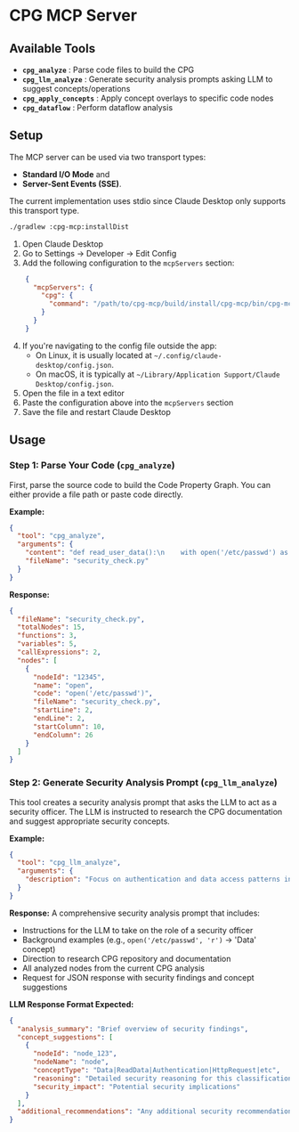 # CPG MCP Server

## Available Tools

- **`cpg_analyze`** : Parse code files to build the CPG
- **`cpg_llm_analyze`** : Generate security analysis prompts asking LLM to suggest concepts/operations
- **`cpg_apply_concepts`** : Apply concept overlays to specific code nodes
- **`cpg_dataflow`** : Perform dataflow analysis

## Setup

The MCP server can be used via two transport types:

- **Standard I/O Mode** and
- **Server-Sent Events (SSE)**.

The current implementation uses stdio since Claude Desktop only supports this transport type.

```bash
./gradlew :cpg-mcp:installDist
```

1. Open Claude Desktop
2. Go to Settings -> Developer -> Edit Config
3. Add the following configuration to the `mcpServers` section:
```json
    {
      "mcpServers": {
        "cpg": {
          "command": "/path/to/cpg-mcp/build/install/cpg-mcp/bin/cpg-mcp"
        }
      }
    }
```
4. If you're navigating to the config file outside the app:
    - On Linux, it is usually located at `~/.config/claude-desktop/config.json`.
    - On macOS, it is typically at `~/Library/Application Support/Claude Desktop/config.json`.
5. Open the file in a text editor
6. Paste the configuration above into the `mcpServers` section
7. Save the file and restart Claude Desktop

## Usage

### Step 1: Parse Your Code (`cpg_analyze`)

First, parse the source code to build the Code Property Graph.
You can either provide a file path or paste code directly.

**Example:**

```json
{
  "tool": "cpg_analyze",
  "arguments": {
    "content": "def read_user_data():\n    with open('/etc/passwd') as f:\n        return f.read()",
    "fileName": "security_check.py"
  }
}
```

**Response:**

```json
{
  "fileName": "security_check.py",
  "totalNodes": 15,
  "functions": 3,
  "variables": 5,
  "callExpressions": 2,
  "nodes": [
    {
      "nodeId": "12345",
      "name": "open",
      "code": "open('/etc/passwd')",
      "fileName": "security_check.py",
      "startLine": 2,
      "endLine": 2,
      "startColumn": 10,
      "endColumn": 26
    }
  ]
}
```

### Step 2: Generate Security Analysis Prompt (`cpg_llm_analyze`)

This tool creates a security analysis prompt that asks the LLM to act as a security officer.
The LLM is instructed to research the CPG documentation and suggest appropriate security concepts.

**Example:**

```json
{
  "tool": "cpg_llm_analyze",
  "arguments": {
    "description": "Focus on authentication and data access patterns in this Python web application"
  }
}
```

**Response:** A comprehensive security analysis prompt that includes:

- Instructions for the LLM to take on the role of a security officer
- Background examples (e.g., `open('/etc/passwd', 'r')` → 'Data' concept)
- Direction to research CPG repository and documentation
- All analyzed nodes from the current CPG analysis
- Request for JSON response with security findings and concept suggestions

**LLM Response Format Expected:**
```json
{
  "analysis_summary": "Brief overview of security findings",
  "concept_suggestions": [
    {
      "nodeId": "node_123",
      "nodeName": "node",
      "conceptType": "Data|ReadData|Authentication|HttpRequest|etc",
      "reasoning": "Detailed security reasoning for this classification",
      "security_impact": "Potential security implications"
    }
  ],
  "additional_recommendations": "Any additional security recommendations"
}
```